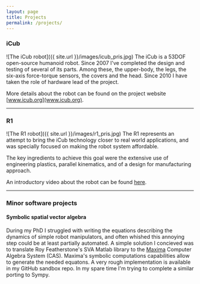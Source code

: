 ```yaml
---
layout: page
title: Projects
permalink: /projects/
---
```


### iCub 

![The iCub robot]({{ site.url }}/images/icub_pris.jpg)
The iCub is a 53DOF open-source humanoid robot. Since 2007 I've completed the design and testing of several of its parts. Among these, the upper-body, the legs, the six-axis force-torque sensors, the covers and the head. Since 2010 I have taken the role of hardware lead of the project.

More details about the robot can be found on the project website [www.icub.org](www.icub.org).

***

### R1

![The R1 robot]({{ site.url }}/images/r1_pris.jpg)
The R1 represents an attempt to bring the iCub technology closer to real world applications, and was specially focused on making the robot system affordable.

The key ingredients to achieve this goal were the extensive use of engineering plastics, parallel kinematics, and of a design for manufacturing approach.

An introductory video about the robot can be found [here](https://www.youtube.com/watch?v=TBphNGW6m4o).

***
### Minor software projects
#### Symbolic spatial vector algebra 
During my PhD I struggled with writing the equations describing the dynamics of simple robot manipulators, and often whished this annoying step could be at least partially automated.
A simple solution I concieved was to translate Roy Featherstone's SVA Matlab library to the [Maxima](http://maxima.sourceforge.net/) Computer Algebra System (CAS).
Maxima's symbolic computations capabilities allow to generate the needed equatons.
A very rough implementation is available in my GitHub sandbox repo.
In my spare time I'm trying to complete a similar porting to Sympy.